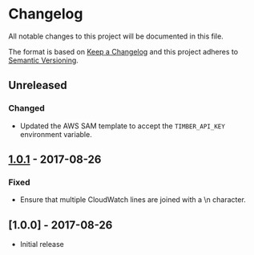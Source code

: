 # Changelog

All notable changes to this project will be documented in this file.

The format is based on [Keep a Changelog](http://keepachangelog.com/en/1.0.0/)
and this project adheres to [Semantic Versioning](http://semver.org/spec/v2.0.0.html).

## Unreleased

### Changed

  - Updated the AWS SAM template to accept the `TIMBER_API_KEY` environment variable.

## [1.0.1] - 2017-08-26

### Fixed

  - Ensure that multiple CloudWatch lines are joined with a \n character.

## [1.0.0] - 2017-08-26

- Initial release


[Unreleased]: https://github.com/timberio/timber-cloudwatch-logs-lambda-function/compare/v1.0.1...HEAD
[1.0.1]: https://github.com/timberio/odin/compare/v1.00...v1.0.1
